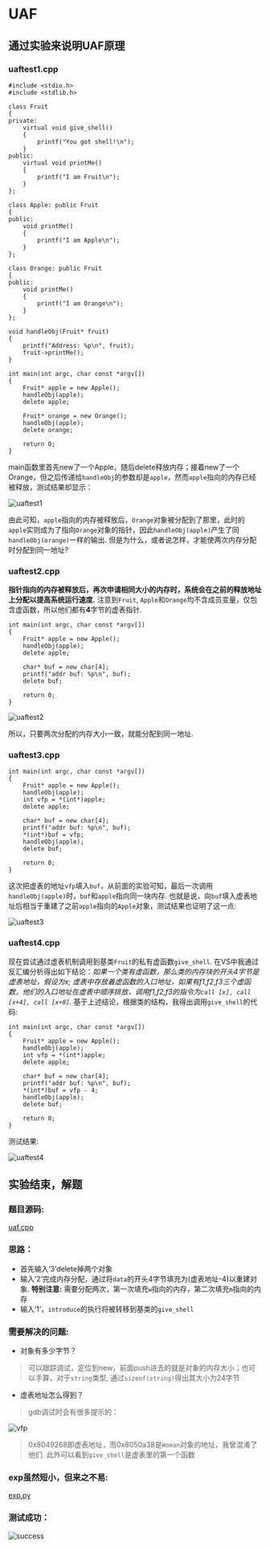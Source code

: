 # UAF

## 通过实验来说明UAF原理

### uaftest1.cpp

```
#include <stdio.h>
#include <stdlib.h>

class Fruit
{
private:
	virtual void give_shell()
	{
		printf("You got shell!\n");
	}
public:
	virtual void printMe()
	{
		printf("I am Fruit\n");
	}
};

class Apple: public Fruit
{
public:
	void printMe()
	{
		printf("I am Apple\n");
	}
};

class Orange: public Fruit
{
public:
	void printMe()
	{
		printf("I am Orange\n");
	}
};

void handleObj(Fruit* fruit)
{
	printf("Address: %p\n", fruit);
	fruit->printMe();
}

int main(int argc, char const *argv[])
{
	Fruit* apple = new Apple();
	handleObj(apple);
	delete apple;

	Fruit* orange = new Orange();
	handleObj(apple);
	delete orange;

	return 0;
}
```

main函数里首先new了一个Apple，随后delete释放内存；接着new了一个Orange，但之后传递给`handleObj`的参数却是`apple`，然而`apple`指向的内存已经被释放，测试结果却显示：

![uaftest1](screenshot/uaftest1.png)

由此可知，`apple`指向的内存被释放后，`Orange`对象被分配到了那里，此时的`apple`实则成为了指向`Orange`对象的指针，因此`handleObj(apple)`产生了同`handleObj(orange)`一样的输出. 但是为什么，或者说怎样，才能使两次内存分配时分配到同一地址?

### uaftest2.cpp
**指针指向的内存被释放后，再次申请相同大小的内存时，系统会在之前的释放地址上分配以提高系统运行速度.** 注意到`Fruit`, `Apple`和`Orange`均不含成员变量，仅包含虚函数，所以他们都有**4**字节的虚表指针.

```
int main(int argc, char const *argv[])
{
	Fruit* apple = new Apple();
	handleObj(apple);
	delete apple;

	char* buf = new char[4];
	printf("addr buf: %p\n", buf);
	delete buf;

	return 0;
}
```

![uaftest2](screenshot/uaftest2.png)

所以，只要两次分配的内存大小一致，就能分配到同一地址.

### uaftest3.cpp

```
int main(int argc, char const *argv[])
{
	Fruit* apple = new Apple();
	handleObj(apple);
	int vfp = *(int*)apple;
	delete apple;

	char* buf = new char[4];
	printf("addr buf: %p\n", buf);
	*(int*)buf = vfp;
	handleObj(apple);
	delete buf;

	return 0;
}
```

这次把虚表的地址`vfp`填入`buf`，从前面的实验可知，最后一次调用`handleObj(apple)`时，`buf`和`apple`指向同一块内存. 也就是说，向`buf`填入虚表地址后相当于重建了之前`apple`指向的`Apple`对象，测试结果也证明了这一点:

![uaftest3](screenshot/uaftest3.png)

### uaftest4.cpp
现在尝试通过虚表机制调用到基类`Fruit`的私有虚函数`give_shell`. 在VS中我通过反汇编分析得出如下结论：*如果一个类有虚函数，那么类的内存块的开头4字节是虚表地址，假设为x; 虚表中存放着虚函数的入口地址，如果有f1,f2,f3三个虚函数，他们的入口地址在虚表中顺序排放，调用f1,f2,f3的指令为`call [x], call [x+4], call [x+8]`.* 基于上述结论，根据类的结构，我得出调用`give_shell`的代码:

```
int main(int argc, char const *argv[])
{
	Fruit* apple = new Apple();
	handleObj(apple);
	int vfp = *(int*)apple;
	delete apple;

	char* buf = new char[4];
	printf("addr buf: %p\n", buf);
	*(int*)buf = vfp - 4;
	handleObj(apple);
	delete buf;

	return 0;
}
```

测试结果:

![uaftest4](screenshot/uaftest4.png)

## 实验结束，解题
### 题目源码:
[uaf.cpp](uaf.cpp)

### 思路：
- 首先输入‘3’delete掉两个对象
- 输入‘2’完成内存分配，通过将`data`的开头4字节填充为(虚表地址-4)以重建对象. **特别注意:** 需要分配两次，第一次填充`w`指向的内存，第二次填充`m`指向的内存
- 输入‘1’，`introduce`的执行将被转移到基类的`give_shell`

### 需要解决的问题:
- 对象有多少字节？
> 可以跟踪调试，定位到new，前面push进去的就是对象的内存大小；也可以手算，对于`string`类型, 通过`sizeof(string)`得出其大小为24字节
- 虚表地址怎么得到？
> gdb调试时会有很多提示的：

![vfp](screenshot/vfp.png)

> 0x8049268即虚表地址，而0x8050a38是`Woman`对象的地址，我曾混淆了他们. 此外可以看到`give_shell`是虚表里的第一个函数

### exp虽然短小，但来之不易:
[exp.py](exp.py)

### 测试成功：
![success](screenshot/success.png)